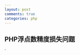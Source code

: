 ```yaml
---
layout: post
comments: true
categories: php
---
```


## PHP浮点数精度损失问题

`
<?php  
$a = 0.57;  
echo intval(floatval($a) * 100); //56  
`
结果可能有点出乎你的意外，PHP遵循IEEE 754双精度：
  浮点数, 以64位的双精度, 采用1位符号位(E), 11指数位(Q), 52位尾数(M)表示(一共64位)
  符号位：最高位表示数据的正负，0表示正数，1表示负数。
  指数位：表示数据以2为底的幂，指数采用偏移码表示
  尾数：表示数据小数点后的有效数字.
  
再来看看小数用二进制怎么表示：
  乘2取整，顺序排列，即将小数部分乘以2，然后取整数部分，剩下的小数部分继续乘以2，然后取整数部分，剩下的小数部分又乘以2，一直取到小数部分，但是像0.57这样的小数像这样一直乘下去，小数部分不可能为0.有效位的小数用二进制表示却是无穷的。
  0.57的二进制表示基本上(52位)是: 0010001111010111000010100011110101110000101000111101
  如果只有52位的话，0.57 =》 0.56999999999999995
  对于高精度数据操作，建议使用以下函数：
  bcadd — 将两个高精度数字相加
  bccomp — 比较两个高精度数字，返回-1, 0, 1
  bcdiv — 将两个高精度数字相除
  bcmod — 求高精度数字余数
  bcmul — 将两个高精度数字相乘
  bcpow — 求高精度数字乘方
  bcpowmod — 求高精度数字乘方求模，数论里非常常用
  bcscale — 配置默认小数点位数，相当于就是Linux bc中的”scale=”
  bcsqrt — 求高精度数字平方根
  bcsub — 将两个高精度数字相减